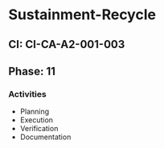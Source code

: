 # Sustainment-Recycle

## CI: CI-CA-A2-001-003
## Phase: 11

### Activities
- Planning
- Execution
- Verification
- Documentation
